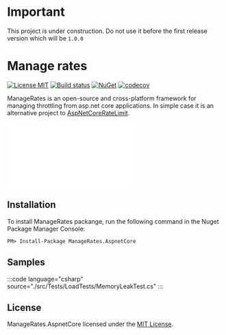 
# Important
This project is under construction. Do not use it before the first release version which will be `1.0.0`

Manage rates
============

[![License MIT](https://img.shields.io/badge/license-MIT-blue.svg)](LICENSE)
[![Build status](https://ci.appveyor.com/api/projects/status/s9rlmu3a06duyshc/branch/master?svg=true)](https://ci.appveyor.com/project/msgritsenko/managerates/branch/master)
[![NuGet](https://img.shields.io/nuget/v/ManageRates.AspnetCore.svg)](https://www.nuget.org/packages/ManageRates.AspnetCore/) 
[![codecov](https://codecov.io/gh/msgritsenko/ManageRates/branch/master/graph/badge.svg)](https://codecov.io/gh/msgritsenko/ManageRates)


ManageRates is an open-source and cross-platform framework for managing throttling from asp.net core applications. In simple case it is an alternative project to [AspNetCoreRateLimit](https://github.com/stefanprodan/AspNetCoreRateLimit). 

![test](src/Tests/BenchmarkTest/BenchmarkDotNet.Artifacts/results/Benchmark.Test.SingleVsFirst-report-github.md)


## Installation

To install ManageRates packange, run the following command in the Nuget Package Manager Console:

```
PM> Install-Package ManageRates.AspnetCore
```

## Samples

:::code language="csharp" source="./src/Tests/LoadTests/MemoryLeakTest.cs" :::

## License

ManageRates.AspnetCore licensed under the [MIT License](https://raw.githubusercontent.com/msgritsenko/ManageRates/master/LICENSE).
